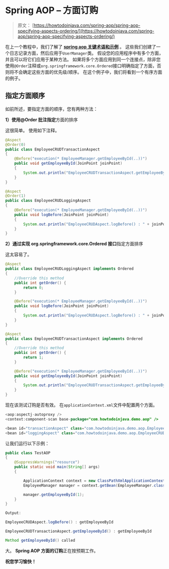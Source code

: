 # Spring AOP – 方面订购

> 原文： [https://howtodoinjava.com/spring-aop/spring-aop-specifying-aspects-ordering/](https://howtodoinjava.com/spring-aop/spring-aop-specifying-aspects-ordering/)

在上一个教程中，我们了解了 [**spring aop 关键术语和示例**](//howtodoinjava.com/spring/spring-aop/spring-aop-aspectj-example-tutorial-using-annotation-config/) 。 这些我们创建了一个日志记录方面，然后应用于`UserManager`类。 假设您的应用程序中有多个方面，并且可以将它们应用于某种方法。 如果将多个方面应用到同一个连接点，除非您使用`@Order`注释或`org.springframework.core.Ordered`接口明确指定了方面，否则将不会确定这些方面的优先级/顺序。 在这个例子中，我们将看到一个有序方面的例子。

## 指定方面顺序

如前所述，要指定方面的顺序，您有两种方法：

**1）使用@Order 批注指定**方面的排序

这很简单。 使用如下注释。

```java
@Aspect
@Order(0)
public class EmployeeCRUDTransactionAspect
{
	@Before("execution(* EmployeeManager.getEmployeeById(..))")
	public void getEmployeeById(JoinPoint joinPoint) 
	{
		System.out.println("EmployeeCRUDTransactionAspect.getEmployeeById() : " + joinPoint.getSignature().getName());
	}
}

@Aspect
@Order(1)
public class EmployeeCRUDLoggingAspect 
{
	@Before("execution(* EmployeeManager.getEmployeeById(..))")
	public void logBefore(JoinPoint joinPoint) 
	{
		System.out.println("EmployeeCRUDAspect.logBefore() : " + joinPoint.getSignature().getName());
	}
}

```

**2）通过实现 org.springframework.core.Ordered 接口**指定方面排序

这太容易了。

```java
@Aspect
public class EmployeeCRUDLoggingAspect implements Ordered 
{
	//Override this method
	public int getOrder() {
		return 0;
	}

	@Before("execution(* EmployeeManager.getEmployeeById(..))")
	public void logBefore(JoinPoint joinPoint) 
	{
		System.out.println("EmployeeCRUDAspect.logBefore() : " + joinPoint.getSignature().getName());
	}
}

@Aspect
public class EmployeeCRUDTransactionAspect implements Ordered 
{
	//Override this method
	public int getOrder() {
		return 1;
	}

	@Before("execution(* EmployeeManager.getEmployeeById(..))")
	public void getEmployeeById(JoinPoint joinPoint) 
	{
		System.out.println("EmployeeCRUDTransactionAspect.getEmployeeById() : " + joinPoint.getSignature().getName());
	}
}

```

现在该测试订购是否有效。 在`applicationContext.xml`文件中配置两个方面。

```java
<aop:aspectj-autoproxy />
<context:component-scan base-package="com.howtodoinjava.demo.aop" />

<bean id="transactionAspect" class="com.howtodoinjava.demo.aop.EmployeeCRUDTransactionAspect" />
<bean id="loggingAspect" class="com.howtodoinjava.demo.aop.EmployeeCRUDLoggingAspect" />

```

让我们运行以下示例：

```java
public class TestAOP
{
	@SuppressWarnings("resource")
	public static void main(String[] args) 
	{

		ApplicationContext context = new ClassPathXmlApplicationContext("com/howtodoinjava/demo/aop/applicationContext.xml");
		EmployeeManager manager = context.getBean(EmployeeManager.class);

		manager.getEmployeeById(1);
	}
}

Output:

EmployeeCRUDAspect.logBefore() : getEmployeeById

EmployeeCRUDTransactionAspect.getEmployeeById() : getEmployeeById

Method getEmployeeById() called

```

大。 **Spring AOP 方面的订购**正在按预期工作。

**祝您学习愉快！**